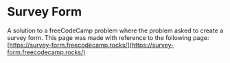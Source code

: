 # Survey Form

A solution to a freeCodeCamp problem where the problem asked to create a survey
form. This page was made with reference to the following page: [https://survey-form.freecodecamp.rocks/](https://survey-form.freecodecamp.rocks/)

